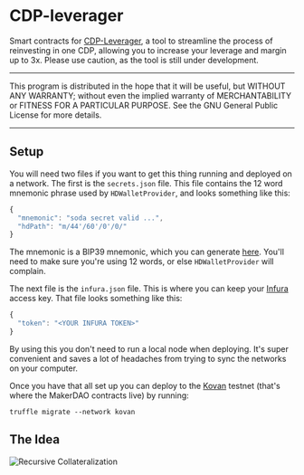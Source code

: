 # CDP-leverager

Smart contracts for [CDP-Leverager](https://leverager.now.sh/), a tool to streamline the process of reinvesting in one CDP, allowing you to increase your leverage and margin up to 3x. Please use caution, as the tool is still under development.

___________________________
This program is distributed in the hope that it will be useful,
but WITHOUT ANY WARRANTY; without even the implied warranty of
MERCHANTABILITY or FITNESS FOR A PARTICULAR PURPOSE.  See the
GNU General Public License for more details.
___________________________

## Setup

You will need two files if you want to get this thing running and deployed on a network. The first is the `secrets.json` file. This file contains the 12 word mnemonic phrase used by `HDWalletProvider`, and looks something like this:

```js
{
  "mnemonic": "soda secret valid ...",
  "hdPath": "m/44'/60'/0'/0/"
}
```

The mnemonic is a BIP39 mnemonic, which you can generate [here](https://iancoleman.io/bip39/). You'll need to make sure you're using 12 words, or else `HDWalletProvider` will complain. 


The next file is the `infura.json` file. This is where you can keep your [Infura](https://infura.io/) access key. That file looks something like this:

```js
{
  "token": "<YOUR INFURA TOKEN>"
}
```

By using this you don't need to run a local node when deploying. It's super convenient and saves a lot of headaches from trying to sync the networks on your computer.

Once you have that all set up you can deploy to the [Kovan](https://kovan.etherscan.io/) testnet (that's where the MakerDAO contracts live) by running:

``` 
truffle migrate --network kovan
```

## The Idea

![Recursive Collateralization](/recursive-collateralization.png)
